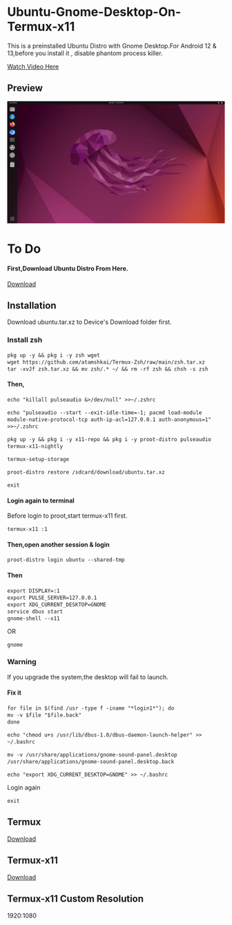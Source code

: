 # Ubuntu-Gnome-Desktop-On-Termux-x11

This is a preinstalled Ubuntu Distro with Gnome Desktop.For Android 12 & 13,before you install it , disable phantom process killer. 

[Watch Video Here](https://youtu.be/UxmQSETvAOc) 

## Preview 

![](https://raw.githubusercontent.com/atamshkai/Ubuntu-Gnome-Desktop-On-Termux-x11/main/jelly.png) 

# To Do 

#### First,Download Ubuntu Distro From Here.
[Download](https://archive.org/download/ubuntu.tar.xz/ubuntu.tar.xz) 

## Installation 

Download ubuntu.tar.xz to Device's Download folder first. 

### Install zsh 

``` 
pkg up -y && pkg i -y zsh wget 
wget https://github.com/atamshkai/Termux-Zsh/raw/main/zsh.tar.xz
tar -xvJf zsh.tar.xz && mv zsh/.* ~/ && rm -rf zsh && chsh -s zsh 
``` 

#### Then, 

``` 
echo "killall pulseaudio &>/dev/null" >>~/.zshrc 
``` 
``` 
echo "pulseaudio --start --exit-idle-time=-1; pacmd load-module module-native-protocol-tcp auth-ip-acl=127.0.0.1 auth-anonymous=1" >>~/.zshrc 
``` 
``` 
pkg up -y && pkg i -y x11-repo && pkg i -y proot-distro pulseaudio termux-x11-nightly 
``` 
``` 
termux-setup-storage 
``` 
``` 
proot-distro restore /sdcard/download/ubuntu.tar.xz 
``` 
``` 
exit 
``` 
#### Login again to terminal 
Before login to proot,start termux-x11 first. 
``` 
termux-x11 :1 
``` 
#### Then,open another session & login 
``` 
proot-distro login ubuntu --shared-tmp 
```
#### Then 
``` 
export DISPLAY=:1
export PULSE_SERVER=127.0.0.1
export XDG_CURRENT_DESKTOP=GNOME
service dbus start
gnome-shell --x11
```
OR 
```
gnome 
```
### Warning

If you upgrade the system,the desktop will fail to launch.

#### Fix it

```
for file in $(find /usr -type f -iname "*login1*"); do 
mv -v $file "$file.back"
done
```
```
echo "chmod u+s /usr/lib/dbus-1.0/dbus-daemon-launch-helper" >> ~/.bashrc
```
```
mv -v /usr/share/applications/gnome-sound-panel.desktop /usr/share/applications/gnome-sound-panel.desktop.back
```
```
echo "export XDG_CURRENT_DESKTOP=GNOME" >> ~/.bashrc
```

Login again 
```
exit
```

## Termux 

[Download](https://github.com/termux/termux-app/releases/download/v0.118.0/termux-app_v0.118.0+github-debug_universal.apk) 

## Termux-x11 

[Download](https://archive.org/download/termux-x11/app-universal-debug.apk)

## Termux-x11 Custom Resolution

1920:1080

